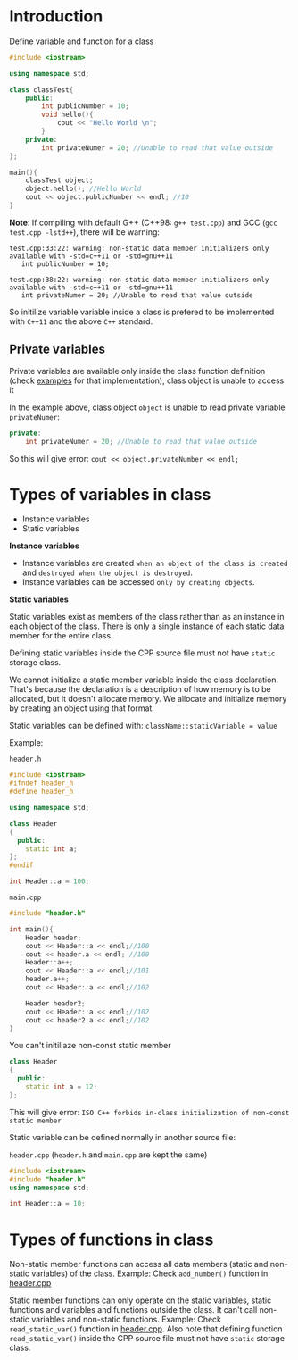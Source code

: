 # Introduction

Define variable and function for a class

```cpp
#include <iostream>

using namespace std;

class classTest{
	public:
		int publicNumber = 10;
		void hello(){
			cout << "Hello World \n";
		}
	private:
		int privateNumer = 20; //Unable to read that value outside
};

main(){
	classTest object;
	object.hello(); //Hello World
	cout << object.publicNumber << endl; //10
}
```

**Note**: If compiling with default G++ (C++98: ``g++ test.cpp``) and GCC (``gcc test.cpp -lstd++``), there will be warning: 

```
test.cpp:33:22: warning: non-static data member initializers only available with -std=c++11 or -std=gnu++11
   int publicNumber = 10;
                      ^
test.cpp:38:22: warning: non-static data member initializers only available with -std=c++11 or -std=gnu++11
   int privateNumer = 20; //Unable to read that value outside
```

So initilize variable variable inside a class is prefered to be implemented with ``C++11`` and the above ``C++`` standard.

## Private variables

Private variables are available only inside the class function definition (check [examples](https://github.com/TranPhucVinh/Cplusplus/tree/master/Introduction/OOP/Example) for that implementation), class object is unable to access it

In the example above, class object ``object`` is unable to read private variable ``privateNumer``:

```cpp
private:
    int privateNumer = 20; //Unable to read that value outside
```

So this will give error: ``cout << object.privateNumber << endl;``

# Types of variables in class

* Instance variables
* Static variables

**Instance variables**

* Instance variables are created ``when an object of the class is created`` and ``destroyed when the object is destroyed``.
* Instance variables can be accessed ``only by creating objects``.

**Static variables**

Static variables exist as members of the class rather than as an instance in each object of the class. There is only a single instance of each static data member for the entire class. 

Defining static variables inside the CPP source file must not have ``static`` storage class.

We cannot initialize a static member variable inside the class declaration. That's because the declaration is a description of how memory is to be allocated, but it doesn't allocate memory. We allocate and initialize memory by creating an object using that format.
 
Static variables can be defined with: ``className::staticVariable = value``

Example:

``header.h``

```cpp
#include <iostream>
#ifndef header_h
#define header_h

using namespace std;

class Header
{
  public:
    static int a;
};
#endif

int Header::a = 100;
```

``main.cpp``

```cpp
#include "header.h"

int main(){
    Header header;
    cout << Header::a << endl;//100
    cout << header.a << endl; //100
    Header::a++;
    cout << Header::a << endl;//101
    header.a++;
    cout << Header::a << endl;//102

    Header header2;
    cout << Header::a << endl;//102
    cout << header2.a << endl;//102
}
```

You can't initiliaze non-const static member

```cpp
class Header
{
  public:
    static int a = 12;
};
```

This will give error: ``ISO C++ forbids in-class initialization of non-const static member``

Static variable can be defined normally in another source file:

``header.cpp`` (``header.h`` and ``main.cpp`` are kept the same)

```cpp
#include <iostream>
#include "header.h"
using namespace std;

int Header::a = 10;
```
# Types of functions in class

Non-static member functions can access all data members (static and non-static variables) of the class. Example: Check ``add_number()`` function in [header.cpp](https://github.com/TranPhucVinh/Cplusplus/blob/master/Introduction/OOP/Example/header.cpp)

Static member functions can only operate on the static variables, static functions and variables and functions outside the class. It can't call non-static variables and non-static functions. Example: Check ``read_static_var()`` function in [header.cpp](https://github.com/TranPhucVinh/Cplusplus/blob/master/Introduction/OOP/Example/header.cpp). Also note that defining function ``read_static_var()`` inside the CPP source file must not have ``static`` storage class.
